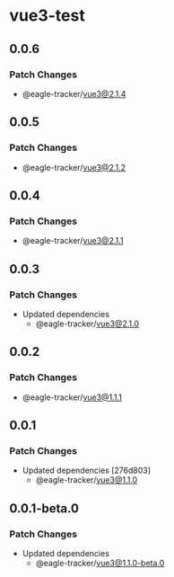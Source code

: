 # vue3-test

## 0.0.6

### Patch Changes

- @eagle-tracker/vue3@2.1.4

## 0.0.5

### Patch Changes

- @eagle-tracker/vue3@2.1.2

## 0.0.4

### Patch Changes

- @eagle-tracker/vue3@2.1.1

## 0.0.3

### Patch Changes

- Updated dependencies
  - @eagle-tracker/vue3@2.1.0

## 0.0.2

### Patch Changes

- @eagle-tracker/vue3@1.1.1

## 0.0.1

### Patch Changes

- Updated dependencies [276d803]
  - @eagle-tracker/vue3@1.1.0

## 0.0.1-beta.0

### Patch Changes

- Updated dependencies
  - @eagle-tracker/vue3@1.1.0-beta.0
